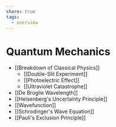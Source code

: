 ```yaml
---
share: true
tags:
  - overview
---
```


# Quantum Mechanics

- [[Breakdown of Classical Physics]]
	- [[Double-Slit Experiment]]
	- [[Photoelectric Effect]]
	- [[Ultraviolet Catastrophe]]
- [[De Broglie Wavelength]]
- [[Heisenberg's Uncertainty Principle]]
- [[Wavefunction]]
- [[Schrodinger's Wave Equation]]
- [[Pauli's Exclusion Principle]]
